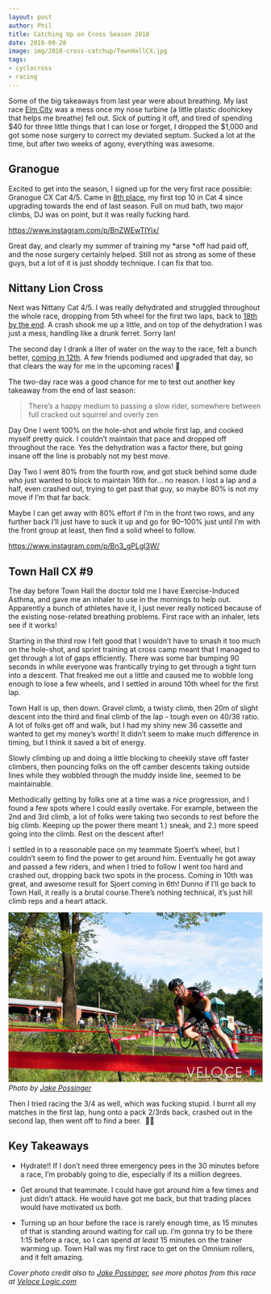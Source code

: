 ```yaml
---
layout: post
author: Phil
title: Catching Up on Cross Season 2018
date: 2018-09-28
image: img/2018-cross-catchup/TownHallCX.jpg
tags:
- cyclocross
- racing
---
```


Some of the big takeaways from last year were about breathing. My last race [Elm City](https://phil.bike/elm-city-cx-2017-one-whole-season-intact-95cb746bbde7) was a mess once my nose turbine (a little plastic doohickey that helps me breathe) fell out. Sick of putting it off, and tired of spending $40 for three little things that I can lose or forget, I dropped the $1,000 and got some nose surgery to correct my deviated septum. Sucked a lot at the time, but after two weeks of agony, everything was awesome.

## Granogue

Excited to get into the season, I signed up for the very first race possible: Granogue CX Cat 4/5. Came in [8th place](https://www.crossresults.com/race/8143), my first top 10 in Cat 4 since upgrading towards the end of last season. Full on mud bath, two major climbs, DJ was on point, but it was really fucking hard.

https://www.instagram.com/p/BnZWEwTlYix/

Great day, and clearly my summer of training my *arse *off had paid off, and the nose surgery certainly helped. Still not as strong as some of these guys, but a lot of it is just shoddy technique. I can fix that too.

## Nittany Lion Cross

Next was Nittany Cat 4/5. I was really dehydrated and struggled throughout the whole race, dropping from 5th wheel for the first two laps, back to [18th by the end](https://www.crossresults.com/race/8201). A crash shook me up a little, and on top of the dehydration I was just a mess, handling like a drunk ferret. Sorry Ian!

The second day I drank a liter of water on the way to the race, felt a bunch better, [coming in 12th](https://www.crossresults.com/race/8212). A few friends podiumed and upgraded that day, so that clears the way for me in the upcoming races! 🤣

The two-day race was a good chance for me to test out another key takeaway from the end of last season:
> There’s a happy medium to passing a slow rider, somewhere between full cracked out squirrel and overly zen

Day One I went 100% on the hole-shot and whole first lap, and cooked myself pretty quick. I couldn’t maintain that pace and dropped off throughout the race. Yes the dehydration was a factor there, but going insane off the line is probably not my best move.

Day Two I went 80% from the fourth row, and got stuck behind some dude who just wanted to block to maintain 16th for… no reason. I lost a lap and a half, even crashed out, trying to get past that guy, so maybe 80% is not my move if I’m that far back.

Maybe I can get away with 80% effort if I’m in the front two rows, and any further back I’ll just have to suck it up and go for 90–100% just until I’m with the front group at least, then find a solid wheel to follow.

https://www.instagram.com/p/Bn3_gPLgI3W/

## Town Hall CX #9

The day before Town Hall the doctor told me I have Exercise-Induced Asthma, and gave me an inhaler to use in the mornings to help out. Apparently a bunch of athletes have it, I just never really noticed because of the existing nose-related breathing problems. First race with an inhaler, lets see if it works!

Starting in the third row I felt good that I wouldn’t have to smash it too much on the hole-shot, and sprint training at cross camp meant that I managed to get through a lot of gaps efficiently. There was some bar bumping 90 seconds in while everyone was frantically trying to get through a tight turn into a descent. That freaked me out a little and caused me to wobble long enough to lose a few wheels, and I settled in around 10th wheel for the first lap.

Town Hall is up, then down. Gravel climb, a twisty climb, then 20m of slight descent into the third and final climb of the lap - tough even on 40/36 ratio. A lot of folks get off and walk, but I had my shiny new 36 cassette and wanted to get my money’s worth! It didn’t seem to make much difference in timing, but I think it saved a bit of energy.

Slowly climbing up and doing a little blocking to cheekily stave off faster climbers, then pouncing folks on the off camber descents taking outside lines while they wobbled through the muddy inside line, seemed to be maintainable.

Methodically getting by folks one at a time was a nice progression, and I found a few spots where I could easily overtake. For example, between the 2nd and 3rd climb, a lot of folks were taking two seconds to rest before the big climb. Keeping up the power there meant 1.) sneak, and 2.) more speed going into the climb. Rest on the descent after!

I settled in to a reasonable pace on my teammate Sjoert’s wheel, but I couldn’t seem to find the power to get around him. Eventually he got away and passed a few riders, and when I tried to follow I went too hard and crashed out, dropping back two spots in the process. Coming in 10th was great, and awesome result for Sjoert coming in 6th! Dunno if I’ll go back to Town Hall, it really is a brutal course.There’s nothing technical, it’s just hill climb reps and a heart attack.

![](img/2018-cross-catchup/lean.jpg)*Photo by [Jake Possinger](https://velocelogic.com/author/jakepossinger/)*

Then I tried racing the 3/4 as well, which was fucking stupid. I burnt all my matches in the first lap, hung onto a pack 2/3rds back, crashed out in the second lap, then went off to find a beer. ‍ 🙇🏻

## Key Takeaways

* Hydrate!! If I don’t need three emergency pees in the 30 minutes before a race, I’m probably going to die, especially if its a million degrees.

* Get around that teammate. I could have got around him a few times and just didn’t attack. He would have got me back, but that trading places would have motivated us both.

* Turning up an hour before the race is rarely enough time, as 15 minutes of that is standing around waiting for call up. I’m gonna try to be there 1:15 before a race, so I can spend *at least* 15 minutes on the trainer warming up. Town Hall was my first race to get on the Omnium rollers, and it felt amazing.

_Cover photo credit also to [Jake Possinger](https://velocelogic.com/author/jakepossinger/), see more photos from this race at [Veloce Logic.com](https://velocelogic.com/town-hall-2018/)_